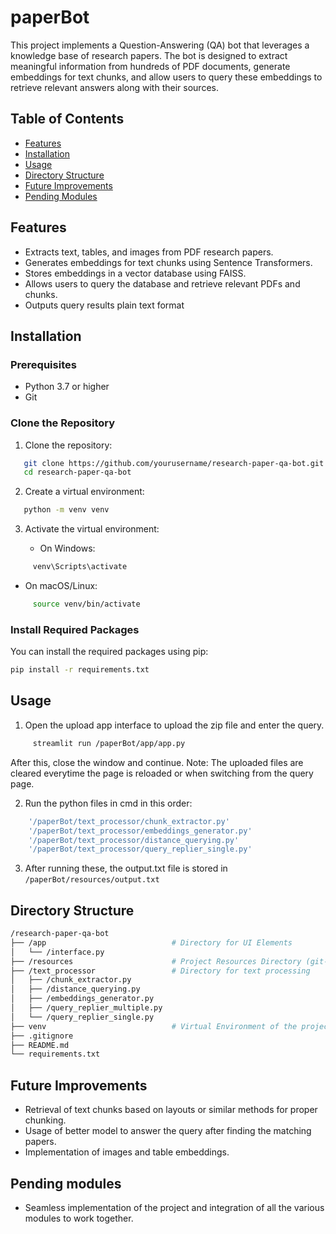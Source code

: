 # paperBot

This project implements a Question-Answering (QA) bot that leverages a knowledge base of research papers. The bot is designed to extract meaningful information from hundreds of PDF documents, generate embeddings for text chunks, and allow users to query these embeddings to retrieve relevant answers along with their sources.

## Table of Contents

- [Features](#features)
- [Installation](#installation)
- [Usage](#usage)
- [Directory Structure](#directory-structure)
- [Future Improvements](#improvements)
- [Pending Modules](#pending-modules)

## Features

- Extracts text, tables, and images from PDF research papers.
- Generates embeddings for text chunks using Sentence Transformers.
- Stores embeddings in a vector database using FAISS.
- Allows users to query the database and retrieve relevant PDFs and chunks.
- Outputs query results plain text format


## Installation

### Prerequisites

- Python 3.7 or higher
- Git

### Clone the Repository

1. Clone the repository:
   
```bash
   git clone https://github.com/yourusername/research-paper-qa-bot.git
   cd research-paper-qa-bot
```

2. Create a virtual environment:
   
```bash
   python -m venv venv
```

3. Activate the virtual environment:

   - On Windows:
     
```bash
     venv\Scripts\activate
```
   - On macOS/Linux:

```bash
     source venv/bin/activate
```

### Install Required Packages

You can install the required packages using pip:

```bash
pip install -r requirements.txt
```
## Usage

1. Open the upload app interface to upload the zip file and enter the query.
```bash
     streamlit run /paperBot/app/app.py
```
   After this, close the window and continue.
   Note: The uploaded files are cleared everytime the page is reloaded or when switching from the query page.
   

2. Run the python files in cmd in this order:
```bash
    '/paperBot/text_processor/chunk_extractor.py'
    '/paperBot/text_processor/embeddings_generator.py'
    '/paperBot/text_processor/distance_querying.py'
    '/paperBot/text_processor/query_replier_single.py'
```

3. After running these, the output.txt file is stored in `/paperBot/resources/output.txt`

## Directory Structure

```bash
/research-paper-qa-bot
├── /app                            # Directory for UI Elements
│   └── /interface.py               
├── /resources                      # Project Resources Directory (git-ignored)
├── /text_processor                 # Directory for text processing
│   ├── /chunk_extractor.py         
│   ├── /distance_querying.py
│   ├── /embeddings_generator.py
│   ├── /query_replier_multiple.py  
│   └── /query_replier_single.py    
├── venv                            # Virtual Environment of the project (git-ignored)
├── .gitignore                      
├── README.md                       
└── requirements.txt                
```

## Future Improvements 

- Retrieval of text chunks based on layouts or similar methods for proper chunking.
- Usage of better model to answer the query after finding the matching papers.
- Implementation of images and table embeddings.


## Pending modules

- Seamless implementation of the project and integration of all the various modules to work together.
